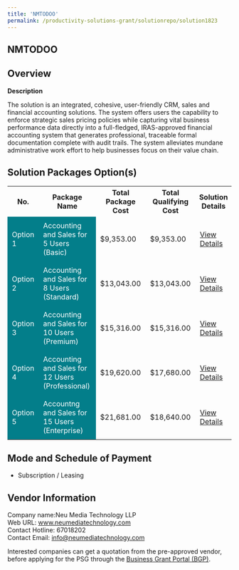 ```yaml
---
title: 'NMTODOO'
permalink: /productivity-solutions-grant/solutionrepo/solution1823
---
```


## NMTODOO

## Overview

**Description**

The solution is an integrated, cohesive, user-friendly CRM, sales and financial accounting solutions. The system offers users the capability to enforce strategic sales pricing policies while capturing vital business performance data directly into a full-fledged, IRAS-approved financial accounting system that generates professional, traceable formal documentation complete with audit trails. The system alleviates mundane administrative work effort to help businesses focus on their value chain.

## Solution Packages Option(s)

<table>
<tr>
<th><b>No.</b></th>
<th><b>Package Name</b></th>
<th><b>Total Package Cost</b></th>
<th><b>Total Qualifying Cost</b></th>
<th><b>Solution Details</b></th>
</tr>
<tr>
<td style='padding: 10px; background-color: #037E8A; color: #FFFFFF;'>Option 1</td>
<td style='padding: 10px; background-color: #037E8A; color: #FFFFFF;'>Accounting and Sales for 5 Users (Basic)</td>
<td style='padding: 10px;'>$9,353.00</td>
<td style='padding: 10px;'>$9,353.00</td>
<td style='padding: 10px;'><a href='/images/psg/NMT_ODOO_Desensitised_Annex3_Part1.pdf' target='_blank'>View Details</a></td>
</tr>
<tr>
<td style='padding: 10px; background-color: #037E8A; color: #FFFFFF;'>Option 2</td>
<td style='padding: 10px; background-color: #037E8A; color: #FFFFFF;'>Accounting and Sales for 8 Users (Standard)</td>
<td style='padding: 10px;'>$13,043.00</td>
<td style='padding: 10px;'>$13,043.00</td>
<td style='padding: 10px;'><a href='/images/psg/NMT_ODOO_Desensitised_Annex3_Part2.pdf' target='_blank'>View Details</a></td>
</tr>
<tr>
<td style='padding: 10px; background-color: #037E8A; color: #FFFFFF;'>Option 3</td>
<td style='padding: 10px; background-color: #037E8A; color: #FFFFFF;'>Accounting and Sales for 10 Users (Premium)</td>
<td style='padding: 10px;'>$15,316.00</td>
<td style='padding: 10px;'>$15,316.00</td>
<td style='padding: 10px;'><a href='/images/psg/NMT_ODOO_Desensitised_Annex3_Part3.pdf' target='_blank'>View Details</a></td>
</tr>
<tr>
<td style='padding: 10px; background-color: #037E8A; color: #FFFFFF;'>Option 4</td>
<td style='padding: 10px; background-color: #037E8A; color: #FFFFFF;'>Accounting and Sales for 12 Users (Professional)</td>
<td style='padding: 10px;'>$19,620.00</td>
<td style='padding: 10px;'>$17,680.00</td>
<td style='padding: 10px;'><a href='/images/psg/NMT_ODOO_Desensitised_Annex3_Part4.pdf' target='_blank'>View Details</a></td>
</tr>
<tr>
<td style='padding: 10px; background-color: #037E8A; color: #FFFFFF;'>Option 5</td>
<td style='padding: 10px; background-color: #037E8A; color: #FFFFFF;'>Accountng and Sales for 15 Users (Enterprise)</td>
<td style='padding: 10px;'>$21,681.00</td>
<td style='padding: 10px;'>$18,640.00</td>
<td style='padding: 10px;'><a href='/images/psg/NMT_ODOO_Desensitised_Annex3_Part5.pdf' target='_blank'>View Details</a></td>
</tr>
</table>

## Mode and Schedule of Payment

 - Subscription / Leasing

## Vendor Information

 Company name:Neu Media Technology LLP<br>Web URL: www.neumediatechnology.com <br>Contact Hotline: 67018202 <br>Contact Email: info@neumediatechnology.com 

Interested companies can get a quotation from the pre-approved vendor, before applying for the PSG through the <a href='https://www.businessgrants.gov.sg/' target='_blank' rel='noopener'>Business Grant Portal (BGP)</a>.

<script src="/jquery/resize-tables.js"></script>
